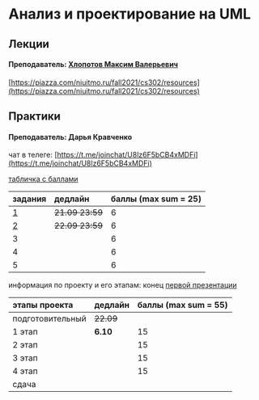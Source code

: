 # Анализ и проектирование на UML

## Лекции

#### Преподаватель: [Хлопотов Максим Валерьевич](https://isu.ifmo.ru/pls/apex/f?p=2143:3:103572934657565::NO::PID:115801)

[https://piazza.com/niuitmo.ru/fall2021/cs302/resources](https://piazza.com/niuitmo.ru/fall2021/cs302/resources)

## Практики

#### Преподаватель: Дарья Кравченко

чат в телеге: [https://t.me/joinchat/U8lz6F5bCB4xMDFi](https://t.me/joinchat/U8lz6F5bCB4xMDFi)

[табличка с баллами](https://docs.google.com/spreadsheets/d/12e_wplYJa-wGv8OjluRYK9mCFf141Uwa0_1dSeFq6Wc/edit#gid=1674328469)

| задания | дедлайн | баллы  \(max sum = 25\) |
| :--- | :--- | :--- |
| [1](https://piazza.com/class_profile/get_resource/kstyi592m2w3xx/kstyicp7h9w4c2) | ~~21.09 23:59~~ | 6 |
| [2](https://piazza.com/class_profile/get_resource/kstyi592m2w3xx/ktu9jggtqj4303) | ~~22.09 23:59~~ | 6 |
| 3 |  | 6 |
| 4 |  | 6 |
| 5 |  | 6 |

информация по проекту и его этапам: конец [первой презентации](https://piazza.com/class_profile/get_resource/kstyi592m2w3xx/kt45f5bvatb6he) 

| этапы проекта | дедлайн | баллы  \(max sum = 55\) |
| :--- | :--- | :--- |
| подготовительный | ~~22.09~~ |  |
| 1 этап | **6.10** | 15 |
| 2 этап |  | 15 |
| 3 этап |  | 15 |
| 4 этап |  | 15 |
| сдача |  |  |





